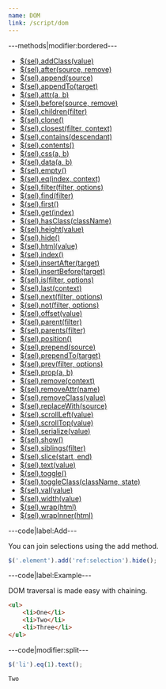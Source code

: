 ```yaml
---
name: DOM
link: /script/dom
---
```


---methods|modifier:bordered---

* [$(sel).addClass(value)](/script/dom#addclass)
* [$(sel).after(source, remove)](/script/dom#after)
* [$(sel).append(source)](/script/dom#append)
* [$(sel).appendTo(target)](/script/dom#appendto)
* [$(sel).attr(a, b)](/script/core#attr)
* [$(sel).before(source, remove)](/script/dom#before)
* [$(sel).children(filter)](/script/dom#children)
* [$(sel).clone()](/script/dom#clone)
* [$(sel).closest(filter, context)](/script/dom#closest)
* [$(sel).contains(descendant)](/script/dom#contains)
* [$(sel).contents()](/script/dom#contents)
* [$(sel).css(a, b)](/script/dom#css)
* [$(sel).data(a, b)](/script/core#data)
* [$(sel).empty()](/script/dom#empty)
* [$(sel).eq(index, context)](/script/core#eq)
* [$(sel).filter(filter, options)](/script/dom#filter)
* [$(sel).find(filter)](/script/dom#find)
* [$(sel).first()](/script/core#first)
* [$(sel).get(index)](/script/core#eq)
* [$(sel).hasClass(className)](/script/dom#hasclass)
* [$(sel).height(value)](/script/dom#height)
* [$(sel).hide()](/script/dom#hide)
* [$(sel).html(value)](/script/dom#html)
* [$(sel).index()](/script/dom#index)
* [$(sel).insertAfter(target)](/script/dom#insertafter)
* [$(sel).insertBefore(target)](/script/dom#insertbefore)
* [$(sel).is(filter, options)](/script/dom#is)
* [$(sel).last(context)](/script/dom#last)
* [$(sel).next(filter, options)](/script/dom#next)
* [$(sel).not(filter, options)](/script/dom#not)
* [$(sel).offset(value)](/script/dom#offset)
* [$(sel).parent(filter)](/script/dom#parent)
* [$(sel).parents(filter)](/script/dom#parents)
* [$(sel).position()](/script/dom#position)
* [$(sel).prepend(source)](/script/dom#prepend)
* [$(sel).prependTo(target)](/script/dom#prependto)
* [$(sel).prev(filter, options)](/script/dom#prev)
* [$(sel).prop(a, b)](/script/dom#prop)
* [$(sel).remove(context)](/script/dom#remove)
* [$(sel).removeAttr(name)](/script/dom#removeattr)
* [$(sel).removeClass(value)](/script/dom#removeclass)
* [$(sel).replaceWith(source)](/script/dom#replacewith)
* [$(sel).scrollLeft(value)](/script/dom#scrollleft)
* [$(sel).scrollTop(value)](/script/dom#scrolltop)
* [$(sel).serialize(value)](/script/dom#serializeform)
* [$(sel).show()](/script/dom#show)
* [$(sel).siblings(filter)](/script/dom#siblings)
* [$(sel).slice(start, end)](/script/dom#slice)
* [$(sel).text(value)](/script/dom#text)
* [$(sel).toggle()](/script/dom#toggle)
* [$(sel).toggleClass(className, state)](/script/dom#toggleclass)
* [$(sel).val(value)](/script/dom#val)
* [$(sel).width(value)](/script/dom#width)
* [$(sel).wrap(html)](/script/dom#wrap)
* [$(sel).wrapInner(html)](/script/dom#wrapinner)

---code|label:Add---

You can join selections using the add method.

```javascript
$('.element').add('ref:selection').hide();
```

---code|label:Example---

DOM traversal is made easy with chaining.

```html
<ul>
	<li>One</li>
	<li>Two</li>
	<li>Three</li>
</ul>
```

---code|modifier:split---

```javascript
$('li').eq(1).text();
```

```javascript
Two
```